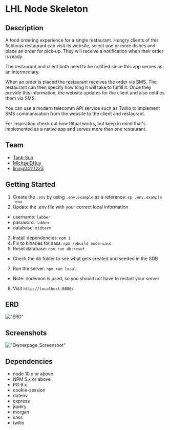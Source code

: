 LHL Node Skeleton
=========

## Description

A food ordering experience for a single restaurant. Hungry clients of this fictitious restaurant can visit its website, select one or more dishes and place an order for pick-up. They will receive a notification when their order is ready.

The restaurant and client both need to be notified since this app serves as an intermediary.

When an order is placed the restaurant receives the order via SMS. The restaurant can then specify how long it will take to fulfill it. Once they provide this information, the website updates for the client and also notifies them via SMS.

You can use a modern telecomm API service such as Twilio to implement SMS communication from the website to the client and restaurant.

For inspiration check out how Ritual works, but keep in mind that's implemented as a native app and serves more than one restaurant.

## Team

- [Tank-Sun](https://github.com/Tank-Sun)
- [MichaelDHuy](https://github.com/MichaelDHuy)
- [lining04111223](https://github.com/lining04111223)

## Getting Started

1. Create the `.env` by using `.env.example` as a reference: `cp .env.example .env`
2. Update the .env file with your correct local information 
  - username: `labber` 
  - password: `labber` 
  - database: `midterm`
3. Install dependencies: `npm i`
4. Fix to binaries for sass: `npm rebuild node-sass`
5. Reset database: `npm run db:reset`
  - Check the db folder to see what gets created and seeded in the SDB
7. Run the server: `npm run local`
  - Note: nodemon is used, so you should not have to restart your server
8. Visit `http://localhost:8080/`

## ERD

!["ERD"](https://github.com/Tank-Sun/midterm-1-Food-Pick-up-Ordering/blob/restaurant/docs/ERD.drawio.png?raw=true)

## Screenshots
!["Ownerpage_Screenshot"](https://github.com/Tank-Sun/midterm-1-Food-Pick-up-Ordering/blob/restaurant/docs/Restaurant%20Screen%20Shot.png?raw=true)

## Dependencies

- node 10.x or above
- NPM 5.x or above
- PG 6.x
- cookie-session
- dotenv
- express
- jquery
- morgan
- sass
- twilio
